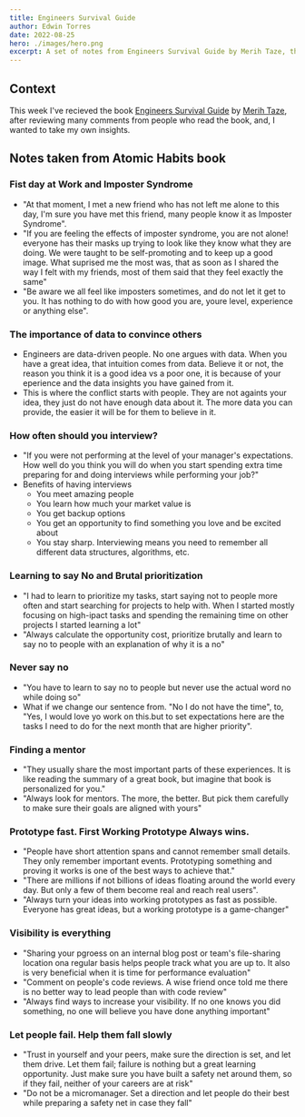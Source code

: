 ```yaml
---
title: Engineers Survival Guide
author: Edwin Torres
date: 2022-08-25
hero: ./images/hero.png
excerpt: A set of notes from Engineers Survival Guide by Merih Taze, that I've found pretty insightful.
---
```


## Context

This week I've recieved the book [Engineers Survival Guide](https://www.amazon.com/Engineers-Survival-Guide-Facebook-Microsoft-ebook/dp/B09MPKLMSH) by [Merih Taze](https://www.linkedin.com/in/merihtaze/), after reviewing many comments from people who read the book, and, I wanted to take my own insights.

## Notes taken from Atomic Habits book

### Fist day at Work and Imposter Syndrome

- "At that moment, I met a new friend who has not left me alone to this day, I'm sure you have met this friend, many people know it as Imposter Syndrome".
- "If you are feeling the effects of imposter syndrome, you are not alone! everyone has their masks up trying to look like they know what they are doing. We were taught to be self-promoting and to keep up a good image. What suprised me the most was, that as soon as I shared the way I felt with my friends, most of them said that they feel exactly the same"
- "Be aware we all feel like imposters sometimes, and do not let it get to you. It has nothing to do with how good you are, youre level, experience or anything else".

### The importance of data to convince others

- Engineers are data-driven people. No one argues with data. When you have a great idea, that intuition comes from data. Believe it or not, the reason you think it is a good idea vs a poor one, it is because of your eperience and the data insights you have gained from it.
- This is where the conflict starts with people. They are not againts your idea, they just do not have enough data about it. The more data you can provide, the easier it will be for them to believe in it.

### How often should you interview?

- "If you were not performing at the level of your manager's expectations. How well do you think you will do when you start spending extra time preparing for and doing interviews while performing your job?"
- Benefits of having interviews
  - You meet amazing people
  - You learn how much your market value is
  - You get backup options
  - You get an opportunity to find something you love and be excited about
  - You stay sharp. Interviewing means you need to remember all different data structures, algorithms, etc.

### Learning to say No and Brutal prioritization

- "I had to learn to prioritize my tasks, start saying not to people more often and start searching for projects to help with. When I started mostly focusing on high-ipact tasks and spending the remaining time on other projects I started learning a lot"
- "Always calculate the opportunity cost, prioritize brutally and learn to say no to people with an explanation of why it is a no"


### Never say no

- "You have to learn to say no to people but never use the actual word no while doing so"
- What if we change our sentence from. "No I do not have the time", to, "Yes, I would love yo work on this.but to set expectations here are the tasks I need to do for the next month that are higher priority".

### Finding a mentor

- "They usually share the most important parts of these experiences. It is like reading the summary of a great book, but imagine that book is personalized for you."
- "Always look for mentors. The more, the better. But pick them carefully to make sure their goals are aligned with yours"
  

### Prototype fast. First Working Prototype Always wins.

- "People have short attention spans and cannot remember small details. They only remember important events. Prototyping something and proving it works is one of the best ways to achieve that."
- "There are millions if not billions of ideas floating around the world every day. But only a few of them become real and reach real users".
- "Always turn your ideas into working prototypes as fast as possible. Everyone has great ideas, but a working prototype is a game-changer"
  
### Visibility is everything

- "Sharing your pgroess on an internal blog post or team's file-sharing location ona regular basis helps people track what you are up to. It also is very beneficial when it is time for performance evaluation"
- "Comment on people's code reviews. A wise friend once told me there is no better way to lead people than with code review"
- "Always find ways to increase your visibility. If no one knows you did something, no one will believe you have done anything important"


### Let people fail. Help them fall slowly
- "Trust in yourself and your peers, make sure the direction is set, and let them drive. Let them fail; failure is nothing but a great learning opportunity. Just make sure you have built a safety net around them, so if they fail, neither of your careers are at risk"
- "Do not be a micromanager. Set a direction and let people do their best while preparing a safety net in case they fall"